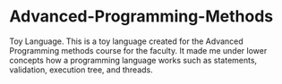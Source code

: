 # Advanced-Programming-Methods
Toy Language.
         This is a toy language created for the Advanced Programming methods course for the faculty.
 It made me under lower concepts how a programming language works such as statements, validation, execution tree, and threads.

